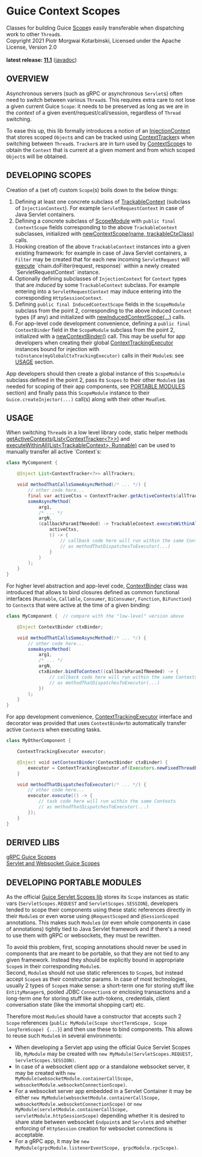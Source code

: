 # Guice Context Scopes

Classes for building Guice [Scope](https://google.github.io/guice/api-docs/6.0.0/javadoc/com/google/inject/Scope.html)s easily transferable when dispatching work to other `Thread`s.<br/>
Copyright 2021 Piotr Morgwai Kotarbinski, Licensed under the Apache License, Version 2.0<br/>
<br/>
**latest release: [11.1](https://search.maven.org/artifact/pl.morgwai.base/guice-context-scopes/11.1/jar)**
([javadoc](https://javadoc.io/doc/pl.morgwai.base/guice-context-scopes/11.1))


## OVERVIEW

Asynchronous servers (such as gRPC or asynchronous `Servlet`s) often need to switch between various `Thread`s. This requires extra care to not lose a given current Guice `Scope`: it needs to be preserved as long as we are in the  _context_  of a given event/request/call/session, regardless of `Thread` switching.

To ease this up, this lib formally introduces a notion of an [InjectionContext](https://javadoc.io/doc/pl.morgwai.base/guice-context-scopes/latest/pl/morgwai/base/guice/scopes/InjectionContext.html) that stores scoped `Object`s and can be tracked using [ContextTracker](https://javadoc.io/doc/pl.morgwai.base/guice-context-scopes/latest/pl/morgwai/base/guice/scopes/ContextTracker.html)s when switching between `Thread`s. `Tracker`s are in turn used by [ContextScope](https://javadoc.io/doc/pl.morgwai.base/guice-context-scopes/latest/pl/morgwai/base/guice/scopes/ContextScope.html)s to obtain the `Context` that is current at a given moment and from which scoped `Object`s will be obtained.


## DEVELOPING SCOPES

Creation of a (set of) custom `Scope`(s) boils down to the below things:
1. Defining at least one concrete subclass of [TrackableContext](https://javadoc.io/doc/pl.morgwai.base/guice-context-scopes/latest/pl/morgwai/base/guice/scopes/TrackableContext.html) (subclass of `InjectionContext`). For example `ServletRequestContext` in case of Java Servlet containers.
1. Defining a concrete subclass of [ScopeModule](https://javadoc.io/doc/pl.morgwai.base/guice-context-scopes/latest/pl/morgwai/base/guice/scopes/ScopeModule.html) with `public final ContextScope` fields corresponding to the above `TrackableContext` subclasses, initialized with [newContextScope(name, trackableCtxClass)](https://javadoc.io/doc/pl.morgwai.base/guice-context-scopes/latest/pl/morgwai/base/guice/scopes/ScopeModule.html#newContextScope(java.lang.String,java.lang.Class)) calls.
1. Hooking creation of the above `TrackableContext` instances into a given existing framework: for example in case of Java Servlet containers, a `Filter` may be created that for each new incoming `ServletRequest` will [execute](https://javadoc.io/doc/pl.morgwai.base/guice-context-scopes/latest/pl/morgwai/base/guice/scopes/TrackableContext.html#executeWithinSelf(java.util.concurrent.Callable)) `chain.doFilter(request, response)` within a newly created `ServletRequestContext` instance.
1. Optionally defining subclasses of `InjectionContext` for `Context` types that are _induced_ by some `TrackableContext` subclass. For example entering into a `ServletRequestContext` may induce entering into the corresponding `HttpSessionContext`.
1. Defining `public final InducedContextScope` fields in the `ScopeModule` subclass from the point 2, corresponding to the above induced `Context` types (if any) and initialized with [newInducedContextScope(...)](https://javadoc.io/doc/pl.morgwai.base/guice-context-scopes/latest/pl/morgwai/base/guice/scopes/ScopeModule.html#newInducedContextScope(java.lang.String,java.lang.Class,pl.morgwai.base.guice.scopes.ContextTracker,java.util.function.Function)) calls.
1. For app-level code development convenience, defining a `public final ContextBinder` field in the `ScopeModule` subclass from the point 2, initialized with a [newContextBinder()](https://javadoc.io/doc/pl.morgwai.base/guice-context-scopes/latest/pl/morgwai/base/guice/scopes/ScopeModule.html#newContextBinder()) call. This may be useful for app developers when creating their global [ContextTrackingExecutor](https://javadoc.io/doc/pl.morgwai.base/guice-context-scopes/latest/pl/morgwai/base/guice/scopes/ContextTrackingExecutor.html) instances bound for injection with `toInstance(myGlobalCtxTrackingExecutor)` calls in their `Module`s: see [USAGE](#usage) section.

App developers should then create a global instance of this `ScopeModule` subclass defined in the point 2, pass its `Scopes` to their other `Module`s (as needed for scoping of their app components, see [PORTABLE MODULES](#developing-portable-modules) section) and finally pass this `ScopeModule` instance to their `Guice.createInjector(...)` call(s) along with their other `Moudle`s.


## USAGE

When switching `Thread`s in a low level library code, static helper methods [getActiveContexts(List&lt;ContextTracker&lt;?&gt;&gt;)](https://javadoc.io/doc/pl.morgwai.base/guice-context-scopes/latest/pl/morgwai/base/guice/scopes/ContextTracker.html#getActiveContexts(java.util.List)) and [executeWithinAll(List&lt;TrackableContext&gt;, Runnable)](https://javadoc.io/doc/pl.morgwai.base/guice-context-scopes/latest/pl/morgwai/base/guice/scopes/TrackableContext.html#executeWithinAll(java.util.List,java.lang.Runnable)) can be used to manually transfer all active `Context`s:
```java
class MyComponent {

    @Inject List<ContextTracker<?>> allTrackers;

    void methodThatCallsSomeAsyncMethod(/* ... */) {
        // other code here...
        final var activeCtxs = ContextTracker.getActiveContexts(allTrackers);
        someAsyncMethod(
            arg1,
            /* ... */
            argN,
            (callbackParamIfNeeded) -> TrackableContext.executeWithinAll(
                activeCtxs,
                () -> {
                    // callback code here will run within the same Contexts
                    // as methodThatDispatchesToExecutor(...)
                }
            )
        );
    }
}
```

For higher level abstraction and app-level code, [ContextBinder](https://javadoc.io/doc/pl.morgwai.base/guice-context-scopes/latest/pl/morgwai/base/guice/scopes/ContextBinder.html) class was introduced that allows to bind closures defined as common functional interfaces (`Runnable`, `Callable`, `Consumer`, `BiConsumer`, `Function`, `BiFunction`) to `Context`s that were active at the time of a given binding:
```java
class MyComponent {  // compare with the "low-level" version above

    @Inject ContextBinder ctxBinder;

    void methodThatCallsSomeAsyncMethod(/* ... */) {
        // other code here...
        someAsyncMethod(
            arg1,
            /* ... */
            argN,
            ctxBinder.bindToContext((callbackParamIfNeeded) -> {
                // callback code here will run within the same Contexts
                // as methodThatDispatchesToExecutor(...)
            })
        );
    }
}
```

For app development convenience, [ContextTrackingExecutor](https://javadoc.io/doc/pl.morgwai.base/guice-context-scopes/latest/pl/morgwai/base/guice/scopes/ContextTrackingExecutor.html) interface and decorator was provided that uses `ContextBinder`to automatically transfer active `Context`s when executing tasks.
```java
class MyOtherComponent {

    ContextTrackingExecutor executor;

    @Inject void setContextBinder(ContextBinder ctxBinder) {
        executor = ContextTrackingExecutor.of(Executors.newFixedThreadPool(5), ctxBinder);
    }

    void methodThatDispatchesToExecutor(/* ... */) {
        // other code here...
        executor.execute(() -> {
            // task code here will run within the same Contexts
            // as methodThatDispatchesToExecutor(...)
        });
    }
}
```


## DERIVED LIBS

[gRPC Guice Scopes](https://github.com/morgwai/grpc-scopes)<br/>
[Servlet and Websocket Guice Scopes](https://github.com/morgwai/servlet-scopes)


## DEVELOPING PORTABLE MODULES

As the official [Guice Servlet Scopes lib](https://github.com/google/guice/wiki/Servlets) stores its `Scope` instances as static vars (`ServletScopes.REQUEST` and `ServletScopes.SESSION`), developers tended to scope their components using these static references directly in their `Module`s or even worse using `@RequestScoped` and `@SessionScoped` annotations. This makes such `Module`s (or even whole components in case of annotations) tightly tied to Java Servlet framework and if there's a need to use them with gRPC or websockets, they must be rewritten.

To avoid this problem, first, scoping annotations should never be used in components that are meant to be portable, so that they are not tied to any given framework. Instead they should be explicitly bound in appropriate `Scope`s in their corresponding `Module`s.<br/>
Second, `Module`s should not use static references to `Scope`s, but instead accept `Scope`s as their constructor params. In case of most technologies, usually 2 types of `Scope`s make sense: a short-term one for storing stuff like `EntityManager`s, pooled JDBC `Connection`s or enclosing transactions and a long-term one for storing stuff like auth-tokens, credentials, client conversation state (like the immortal shopping cart) etc.

Therefore most `Module`s should have a constructor that accepts such 2 `Scope` references (`public MyModule(Scope shortTermScope, Scope longTermScope) {...}`) and then use these to bind components. This allows to reuse such `Module`s in several environments:
* When developing a Servlet app using the official Guice Servlet Scopes lib, `MyModule` may be created with `new MyModule(ServletScopes.REQUEST, ServletScopes.SESSION)`.
* In case of a websocket client app or a standalone websocket server, it may be created with `new MyModule(websocketModule.containerCallScope, websocketModule.websocketConnectionScope)`.
* For a websocket server app embedded in a Servlet Container it may be either `new MyModule(websocketModule.containerCallScope, websocketModule.websocketConnectionScope)` or `new MyModule(servletModule.containerCallScope, servletModule.httpSessionScope)` depending whether it is desired to share state between websocket `Endpoint`s and `Servlet`s and whether enforcing of `HttpSession` creation for websocket connections is acceptable.
* For a gRPC app, it may be `new MyModule(grpcModule.listenerEventScope, grpcModule.rpcScope)`.
